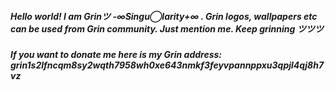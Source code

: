 ##### Hello world! I am Grinツ -∞Singu◯larity+∞ . Grin logos, wallpapers etc can be used from Grin community. Just mention me. Keep grinning ツツツ 
##### If you want to donate me here is my Grin address: grin1s2lfncqm8sy2wqth7958wh0xe643nmkf3feyvpannppxu3qpjl4qj8h7vz
